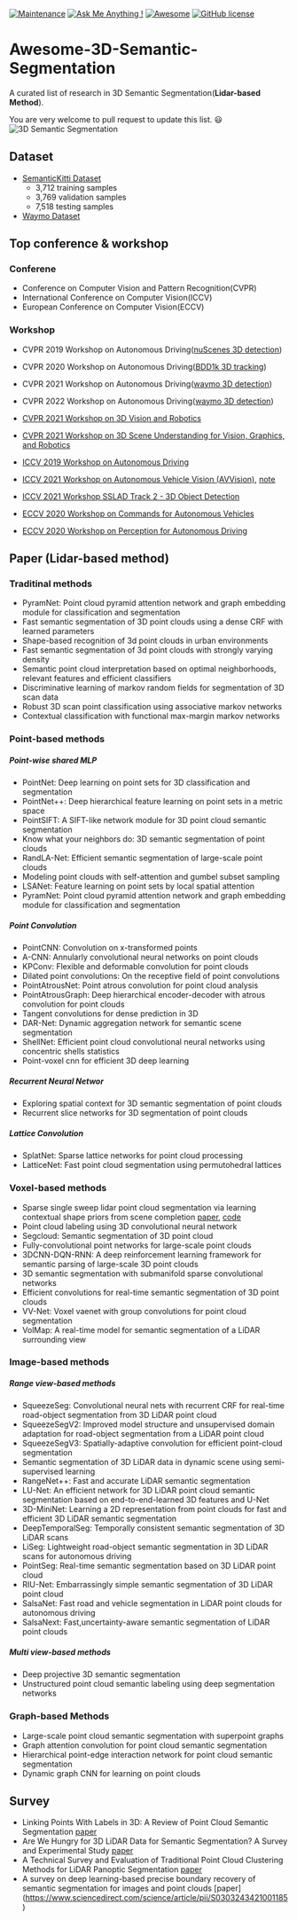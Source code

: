 [![Maintenance](https://img.shields.io/badge/Maintained%3F-YES-green.svg)]()
[![Ask Me Anything !](https://img.shields.io/badge/Ask%20me-anything-1abc9c.svg)](https://GitHub.com/Naereen/ama)
[![Awesome](https://awesome.re/badge.svg)](https://awesome.re)
[![GitHub license](https://img.shields.io/github/license/HuaizhengZhang/Awesome-System-for-Machine-Learning.svg?color=blue)](https://github.com/HuaizhengZhang/Awesome-System-for-Machine-Learning/blob/master/LICENSE)

# Awesome-3D-Semantic-Segmentation
A curated list of research in 3D Semantic Segmentation(**Lidar-based Method**). 

You are very welcome to pull request to update this list. :smiley:   
![3D Semantic Segmentation](https://github.com/TianhaoFu/Awesome-3D-Semantic-Segmentation/blob/main/3d_seg.png)

## Dataset
- [SemanticKitti Dataset](http://www.cvlibs.net/datasets/kitti/eval_object.php?obj_benchmark=3d)
  - 3,712 training samples
  - 3,769 validation samples
  - 7,518 testing samples
- [Waymo Dataset](https://waymo.com/open/)
## Top conference & workshop
### Conferene
- Conference on Computer Vision and Pattern Recognition(CVPR)
- International Conference on Computer Vision(ICCV)
- European Conference on Computer Vision(ECCV)
### Workshop
- CVPR 2019 Workshop on Autonomous Driving([nuScenes 3D detection](http://cvpr2019.wad.vision/))
- CVPR 2020 Workshop on Autonomous Driving([BDD1k 3D tracking](http://cvpr2020.wad.vision/))
- CVPR 2021 Workshop on Autonomous Driving([waymo 3D detection](http://cvpr2021.wad.vision/))
- CVPR 2022 Workshop on Autonomous Driving([waymo 3D detection](http://cvpr2022.wad.vision/))
- [CVPR 2021 Workshop on 3D Vision and Robotics](https://sites.google.com/view/cvpr2021-3d-vision-robotics)
- [CVPR 2021 Workshop on 3D Scene Understanding for Vision, Graphics, and Robotics](https://scene-understanding.com/)

- [ICCV 2019 Workshop on Autonomous Driving](http://wad.ai/)
- [ICCV 2021 Workshop on Autonomous Vehicle Vision (AVVision)](https://avvision.xyz/iccv21/), [note](https://openaccess.thecvf.com/content/ICCV2021W/AVVision/papers/Fan_Autonomous_Vehicle_Vision_2021_ICCV_Workshop_Summary_ICCVW_2021_paper.pdf)
- [ICCV 2021 Workshop SSLAD Track 2 - 3D Object Detection](https://competitions.codalab.org/competitions/33236#learn_the_details)
- [ECCV 2020 Workshop on Commands for Autonomous Vehicles](https://c4av-2020.github.io/)
- [ECCV 2020 Workshop on Perception for Autonomous Driving](https://sites.google.com/view/pad2020)
## Paper (Lidar-based method)

### Traditinal methods
- PyramNet: Point cloud pyramid attention network and graph embedding module for classification and segmentation
- Fast semantic segmentation of 3D point clouds using a dense CRF with learned parameters
- Shape-based recognition of 3d point clouds in urban environments
- Fast semantic segmentation of 3d point clouds with strongly varying density
- Semantic point cloud interpretation based on optimal neighborhoods, relevant features and efficient classifiers
- Discriminative learning of markov random fields for segmentation of 3D scan data
- Robust 3D scan point classification using associative markov networks
- Contextual classification with functional max-margin markov networks
### Point-based methods
##### Point-wise shared MLP
- PointNet: Deep learning on point sets for 3D classification and segmentation
- PointNet++: Deep hierarchical feature learning on point sets in a metric space
- PointSIFT: A SIFT-like network module for 3D point cloud semantic segmentation
- Know what your neighbors do: 3D semantic segmentation of point clouds
- RandLA-Net: Efficient semantic segmentation of large-scale point clouds
- Modeling point clouds with self-attention and gumbel subset sampling
- LSANet: Feature learning on point sets by local spatial attention
- PyramNet: Point cloud pyramid attention network and graph embedding module for classification and segmentation
##### Point Convolution
- PointCNN: Convolution on x-transformed points
- A-CNN: Annularly convolutional neural networks on point clouds
- KPConv: Flexible and deformable convolution for point clouds
- Dilated point convolutions: On the receptive field of point convolutions
- PointAtrousNet: Point atrous convolution for point cloud analysis
- PointAtrousGraph: Deep hierarchical encoder-decoder with atrous convolution for point clouds
- Tangent convolutions for dense prediction in 3D
- DAR-Net: Dynamic aggregation network for semantic scene segmentation
- ShellNet: Efficient point cloud convolutional neural networks using concentric shells statistics
- Point-voxel cnn for efficient 3D deep learning
##### Recurrent Neural Networ
- Exploring spatial context for 3D semantic segmentation of point clouds
- Recurrent slice networks for 3D segmentation of point clouds
##### Lattice Convolution
- SplatNet: Sparse lattice networks for point cloud processing
- LatticeNet: Fast point cloud segmentation using permutohedral lattices

### Voxel-based methods
- Sparse single sweep lidar point cloud segmentation via learning contextual shape priors from scene completion [paper](https://ojs.aaai.org/index.php/AAAI/article/view/16419), [code](https://github.com/yanx27/JS3C-Net)
- Point cloud labeling using 3D convolutional neural network
- Segcloud: Semantic segmentation of 3D point cloud
- Fully-convolutional point networks for large-scale point clouds
- 3DCNN-DQN-RNN: A deep reinforcement learning framework for semantic parsing of large-scale 3D point clouds
- 3D semantic segmentation with submanifold sparse convolutional networks
- Efficient convolutions for real-time semantic segmentation of 3D point clouds
- VV-Net: Voxel vaenet with group convolutions for point cloud segmentation
- VolMap: A real-time model for semantic segmentation of a LiDAR surrounding view
### Image-based methods
##### Range view-based methods
- SqueezeSeg: Convolutional neural nets with recurrent CRF for real-time road-object segmentation from 3D LiDAR point cloud
- SqueezeSegV2: Improved model structure and unsupervised domain adaptation for road-object segmentation from a LiDAR point cloud
- SqueezeSegV3: Spatially-adaptive convolution for efficient point-cloud segmentation
- Semantic segmentation of 3D LiDAR data in dynamic scene using semi-supervised learning
- RangeNet++: Fast and accurate LiDAR semantic segmentation
- LU-Net: An efficient network for 3D LiDAR point cloud semantic segmentation based on end-to-end-learned 3D features and U-Net
- 3D-MiniNet: Learning a 2D representation from point clouds for fast and efficient 3D LiDAR semantic segmentation
- DeepTemporalSeg: Temporally consistent semantic segmentation of 3D LiDAR scans
- LiSeg: Lightweight road-object semantic segmentation in 3D LiDAR scans for autonomous driving
- PointSeg: Real-time semantic segmentation based on 3D LiDAR point cloud
- RIU-Net: Embarrassingly simple semantic segmentation of 3D LiDAR point cloud
- SalsaNet: Fast road and vehicle segmentation in LiDAR point clouds for autonomous driving
- SalsaNext: Fast,uncertainty-aware semantic segmentation of LiDAR point clouds
##### Multi view-based methods
- Deep projective 3D semantic segmentation
- Unstructured point cloud semantic labeling using deep segmentation networks
### Graph-based Methods
- Large-scale point cloud semantic segmentation with superpoint graphs
- Graph attention convolution for point cloud semantic segmentation
- Hierarchical point-edge interaction network for point cloud semantic segmentation
- Dynamic graph CNN for learning on point clouds

## Survey
- Linking Points With Labels in 3D: A Review of Point Cloud Semantic Segmentation [paper](https://arxiv.org/abs/1908.08854)
- Are We Hungry for 3D LiDAR Data for Semantic Segmentation? A Survey and Experimental Study [paper](https://arxiv.org/abs/2006.04307)
- A Technical Survey and Evaluation of Traditional Point Cloud Clustering Methods for LiDAR Panoptic Segmentation [paper](https://arxiv.org/abs/2108.09522)
- A survey on deep learning-based precise boundary recovery of semantic segmentation for images and point clouds [paper] (https://www.sciencedirect.com/science/article/pii/S0303243421001185)
